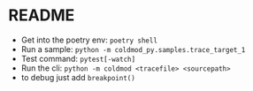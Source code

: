 # README

* Get into the poetry env: `poetry shell`
* Run a sample: `python -m coldmod_py.samples.trace_target_1`
* Test command: `pytest[-watch]`
* Run the cli: `python -m coldmod <tracefile> <sourcepath>`
* to debug just add `breakpoint()`

